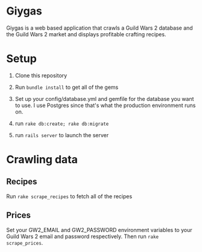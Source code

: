 Giygas
======

Giygas is a web based application that crawls a Guild Wars 2 database and the Guild Wars 2 market and displays profitable crafting recipes.

Setup
=====

1. Clone this repository

2. Run `bundle install` to get all of the gems

3. Set up your config/database.yml and gemfile for the database you want to use. I use Postgres since that's what the production environment runs on.

4. run `rake db:create; rake db:migrate`

5. run `rails server` to launch the server

Crawling data
=============

Recipes
-------

Run `rake scrape_recipes` to fetch all of the recipes

Prices
------

Set your GW2_EMAIL and GW2_PASSWORD environment variables to your Guild Wars 2 email and password respectively. Then run `rake scrape_prices`.
